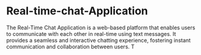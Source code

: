 # Real-time-chat-Application
The Real-Time Chat Application is a web-based platform that enables users to communicate with each other in real-time using text messages. It provides a seamless and interactive chatting experience, fostering instant communication and collaboration between users. T
